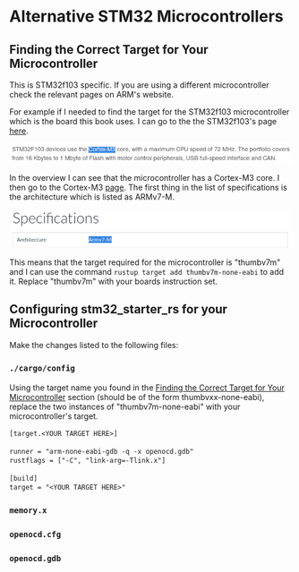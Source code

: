 # Alternative STM32 Microcontrollers

## Finding the Correct Target for Your Microcontroller
This is STM32f103 specific. If you are using a different microcontroller check the relevant pages on ARM's website.

For example if I needed to find the target for the STM32f103 microcontroller which is the board this book uses.
I can go to the the STM32f103's page [here](https://www.st.com/en/microcontrollers-microprocessors/stm32f103.html).

![stm32f103_arm_overview](../assets/stm32f103_arm_overview.png)

In the overview I can see that the microcontroller has a Cortex-M3 core. I then go to the Cortex-M3
[page](https://developer.arm.com/ip-products/processors/cortex-m/cortex-m3). The first thing in the list of
specifications is the architecture which is listed as ARMv7-M.

![cortexm3_spec](../assets/cortexm3_spec.png)

This means that the target required for the microcontroller is "thumbv7m" and I can use the command
`rustup target add thumbv7m-none-eabi` to add it. Replace "thumbv7m" with your boards instruction set.

## Configuring stm32_starter_rs for your Microcontroller 
Make the changes listed to the following files:

### `./cargo/config`
Using the target name you found in the
[Finding the Correct Target for Your Microcontroller](./alternative.html#finding-the-correct-target-for-your-microcontroller)
section (should be of the form thumbvxx-none-eabi), replace the two instances of "thumbv7m-none-eabi" with your
microcontroller's target.

```
[target.<YOUR TARGET HERE>]

runner = "arm-none-eabi-gdb -q -x openocd.gdb"
rustflags = ["-C", "link-arg=-Tlink.x"]

[build]
target = "<YOUR TARGET HERE>"
```

### `memory.x`

### `openocd.cfg`

### `openocd.gdb`